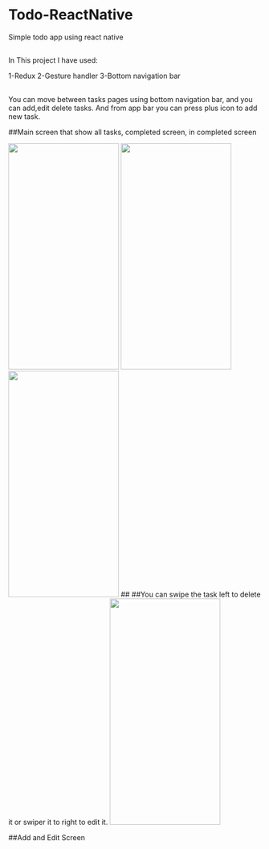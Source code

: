 # Todo-ReactNative
Simple todo app using react native
## 
In This project I have used:

1-Redux
2-Gesture handler
3-Bottom navigation bar

##
You can move between tasks pages using bottom navigation bar, and you can add,edit delete tasks.
And from app bar you can press plus icon to add new task.

##Main screen that show all tasks, completed screen, in completed screen

<img height=450 width=220 src="https://github.com/Raed-Khwayreh/FURINT-Ecommerce-App/assets/78206754/b3b62724-337f-45fc-a46e-4f7a38ea7230"/>
<img height=450 width=220 src="https://github.com/Raed-Khwayreh/FURINT-Ecommerce-App/assets/78206754/ea40b1f4-dc56-4f2f-843d-08f8c1a23d7f"/>
<img height=450 width=220 src="https://github.com/Raed-Khwayreh/FURINT-Ecommerce-App/assets/78206754/97e20640-02b8-40f0-a85e-66825438e71a"/>
## 
##You can swipe the task left to delete it or swiper it to right to edit it.

<img height=450 width=220 src="https://github.com/Raed-Khwayreh/FURINT-Ecommerce-App/assets/78206754/4db55825-9972-499c-9bfd-076c7a8aea04"/>

##Add and Edit Screen
